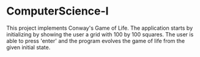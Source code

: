 # ComputerScience-I

This project implements Conway's Game of Life. The application starts by initializing by showing the user a grid with 100 by 100 squares. The user is able to press 'enter' and the program evolves the game of life from the given initial state.

